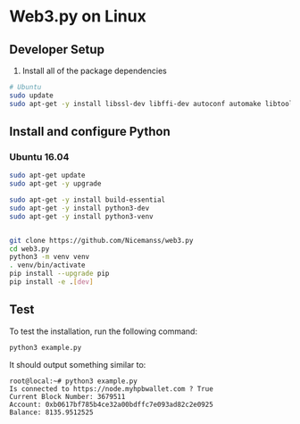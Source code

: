 # Web3.py on Linux

## Developer Setup

1. Install all of the package dependencies

```sh
# Ubuntu
sudo update
sudo apt-get -y install libssl-dev libffi-dev autoconf automake libtool
```

## Install and configure Python

### Ubuntu 16.04

```sh
sudo apt-get update
sudo apt-get -y upgrade

sudo apt-get -y install build-essential
sudo apt-get -y install python3-dev
sudo apt-get -y install python3-venv


git clone https://github.com/Nicemanss/web3.py
cd web3.py
python3 -m venv venv
. venv/bin/activate
pip install --upgrade pip
pip install -e .[dev]

```

## Test
To test the installation, run the following command:

```sh
python3 example.py
```

It should output something similar to:
```
root@local:~# python3 example.py
Is connected to https://node.myhpbwallet.com ? True
Current Block Number: 3679511
Account: 0xb0617bf785b4ce32a00bdffc7e093ad82c2e0925
Balance: 8135.9512525
```
